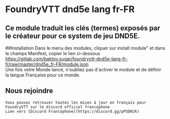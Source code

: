 # FoundryVTT dnd5e lang fr-FR

## Ce module traduit les clés (termes) exposés par le créateur pour ce system de jeu DND5E. 
		
##Installation
	Dans le menu des modules, cliquer sur install module" et dans le champs Manifest, copier le lien ci-dessous
	 https://gitlab.com/baktov.sugar/foundryvtt-dnd5e-lang-fr-fr/raw/master/dnd5e_fr-FR/module.json  
	Une fois votre Monde lancé, n'oubliez pas d'activer le module et de définir la langue Française pour ce monde.	

## Nous rejoindre
	Vous pouvez retrouver toutes les mises à jour en français pour FoundryVTT sur le discord officiel francophone
	Lien vers [Discord Francophone](https://discord.gg/pPSDNJk)
			